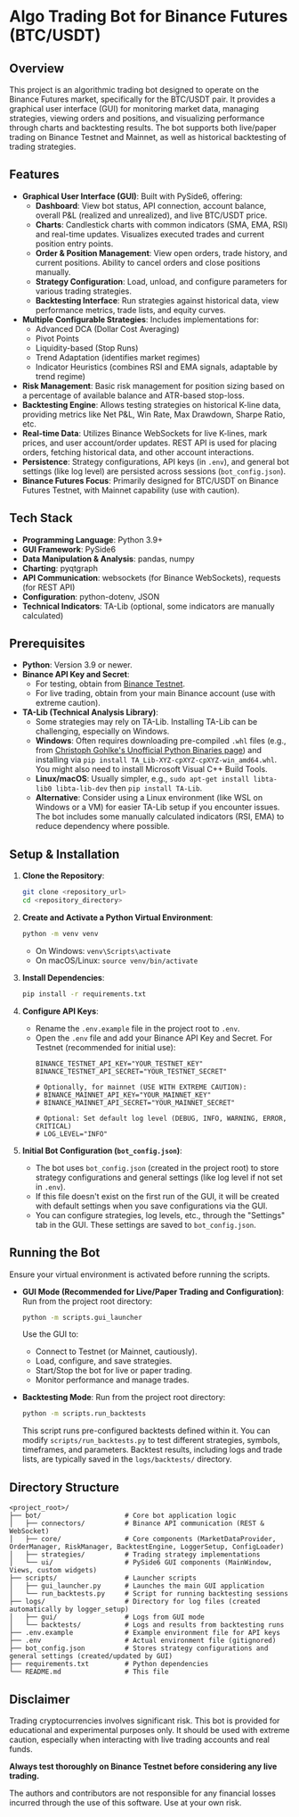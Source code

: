 # Algo Trading Bot for Binance Futures (BTC/USDT)

## Overview

This project is an algorithmic trading bot designed to operate on the Binance Futures market, specifically for the BTC/USDT pair. It provides a graphical user interface (GUI) for monitoring market data, managing strategies, viewing orders and positions, and visualizing performance through charts and backtesting results. The bot supports both live/paper trading on Binance Testnet and Mainnet, as well as historical backtesting of trading strategies.

## Features

*   **Graphical User Interface (GUI)**: Built with PySide6, offering:
    *   **Dashboard**: View bot status, API connection, account balance, overall P&L (realized and unrealized), and live BTC/USDT price.
    *   **Charts**: Candlestick charts with common indicators (SMA, EMA, RSI) and real-time updates. Visualizes executed trades and current position entry points.
    *   **Order & Position Management**: View open orders, trade history, and current positions. Ability to cancel orders and close positions manually.
    *   **Strategy Configuration**: Load, unload, and configure parameters for various trading strategies.
    *   **Backtesting Interface**: Run strategies against historical data, view performance metrics, trade lists, and equity curves.
*   **Multiple Configurable Strategies**: Includes implementations for:
    *   Advanced DCA (Dollar Cost Averaging)
    *   Pivot Points
    *   Liquidity-based (Stop Runs)
    *   Trend Adaptation (identifies market regimes)
    *   Indicator Heuristics (combines RSI and EMA signals, adaptable by trend regime)
*   **Risk Management**: Basic risk management for position sizing based on a percentage of available balance and ATR-based stop-loss.
*   **Backtesting Engine**: Allows testing strategies on historical K-line data, providing metrics like Net P&L, Win Rate, Max Drawdown, Sharpe Ratio, etc.
*   **Real-time Data**: Utilizes Binance WebSockets for live K-lines, mark prices, and user account/order updates. REST API is used for placing orders, fetching historical data, and other account interactions.
*   **Persistence**: Strategy configurations, API keys (in `.env`), and general bot settings (like log level) are persisted across sessions (`bot_config.json`).
*   **Binance Futures Focus**: Primarily designed for BTC/USDT on Binance Futures Testnet, with Mainnet capability (use with caution).

## Tech Stack

*   **Programming Language**: Python 3.9+
*   **GUI Framework**: PySide6
*   **Data Manipulation & Analysis**: pandas, numpy
*   **Charting**: pyqtgraph
*   **API Communication**: websockets (for Binance WebSockets), requests (for REST API)
*   **Configuration**: python-dotenv, JSON
*   **Technical Indicators**: TA-Lib (optional, some indicators are manually calculated)

## Prerequisites

*   **Python**: Version 3.9 or newer.
*   **Binance API Key and Secret**:
    *   For testing, obtain from [Binance Testnet](https://testnet.binancefuture.com/).
    *   For live trading, obtain from your main Binance account (use with extreme caution).
*   **TA-Lib (Technical Analysis Library)**:
    *   Some strategies may rely on TA-Lib. Installing TA-Lib can be challenging, especially on Windows.
    *   **Windows**: Often requires downloading pre-compiled `.whl` files (e.g., from [Christoph Gohlke's Unofficial Python Binaries page](https://www.lfd.uci.edu/~gohlke/pythonlibs/#ta-lib)) and installing via `pip install TA_Lib‑XYZ‑cpXYZ‑cpXYZ‑win_amd64.whl`. You might also need to install Microsoft Visual C++ Build Tools.
    *   **Linux/macOS**: Usually simpler, e.g., `sudo apt-get install libta-lib0 libta-lib-dev` then `pip install TA-Lib`.
    *   **Alternative**: Consider using a Linux environment (like WSL on Windows or a VM) for easier TA-Lib setup if you encounter issues. The bot includes some manually calculated indicators (RSI, EMA) to reduce dependency where possible.

## Setup & Installation

1.  **Clone the Repository**:
    ```bash
    git clone <repository_url>
    cd <repository_directory>
    ```

2.  **Create and Activate a Python Virtual Environment**:
    ```bash
    python -m venv venv
    ```
    *   On Windows: `venv\Scripts\activate`
    *   On macOS/Linux: `source venv/bin/activate`

3.  **Install Dependencies**:
    ```bash
    pip install -r requirements.txt
    ```

4.  **Configure API Keys**:
    *   Rename the `.env.example` file in the project root to `.env`.
    *   Open the `.env` file and add your Binance API Key and Secret. For Testnet (recommended for initial use):
        ```env
        BINANCE_TESTNET_API_KEY="YOUR_TESTNET_KEY"
        BINANCE_TESTNET_API_SECRET="YOUR_TESTNET_SECRET"

        # Optionally, for mainnet (USE WITH EXTREME CAUTION):
        # BINANCE_MAINNET_API_KEY="YOUR_MAINNET_KEY"
        # BINANCE_MAINNET_API_SECRET="YOUR_MAINNET_SECRET"

        # Optional: Set default log level (DEBUG, INFO, WARNING, ERROR, CRITICAL)
        # LOG_LEVEL="INFO"
        ```

5.  **Initial Bot Configuration (`bot_config.json`)**:
    *   The bot uses `bot_config.json` (created in the project root) to store strategy configurations and general settings (like log level if not set in `.env`).
    *   If this file doesn't exist on the first run of the GUI, it will be created with default settings when you save configurations via the GUI.
    *   You can configure strategies, log levels, etc., through the "Settings" tab in the GUI. These settings are saved to `bot_config.json`.

## Running the Bot

Ensure your virtual environment is activated before running the scripts.

*   **GUI Mode (Recommended for Live/Paper Trading and Configuration)**:
    Run from the project root directory:
    ```bash
    python -m scripts.gui_launcher
    ```
    Use the GUI to:
    *   Connect to Testnet (or Mainnet, cautiously).
    *   Load, configure, and save strategies.
    *   Start/Stop the bot for live or paper trading.
    *   Monitor performance and manage trades.

*   **Backtesting Mode**:
    Run from the project root directory:
    ```bash
    python -m scripts.run_backtests
    ```
    This script runs pre-configured backtests defined within it. You can modify `scripts/run_backtests.py` to test different strategies, symbols, timeframes, and parameters. Backtest results, including logs and trade lists, are typically saved in the `logs/backtests/` directory.

## Directory Structure

```
<project_root>/
├── bot/                     # Core bot application logic
│   ├── connectors/          # Binance API communication (REST & WebSocket)
│   ├── core/                # Core components (MarketDataProvider, OrderManager, RiskManager, BacktestEngine, LoggerSetup, ConfigLoader)
│   ├── strategies/          # Trading strategy implementations
│   └── ui/                  # PySide6 GUI components (MainWindow, Views, custom widgets)
├── scripts/                 # Launcher scripts
│   ├── gui_launcher.py      # Launches the main GUI application
│   └── run_backtests.py     # Script for running backtesting sessions
├── logs/                    # Directory for log files (created automatically by logger_setup)
│   ├── gui/                 # Logs from GUI mode
│   └── backtests/           # Logs and results from backtesting runs
├── .env.example             # Example environment file for API keys
├── .env                     # Actual environment file (gitignored)
├── bot_config.json          # Stores strategy configurations and general settings (created/updated by GUI)
├── requirements.txt         # Python dependencies
└── README.md                # This file
```

## Disclaimer

Trading cryptocurrencies involves significant risk. This bot is provided for educational and experimental purposes only. It should be used with extreme caution, especially when interacting with live trading accounts and real funds.

**Always test thoroughly on Binance Testnet before considering any live trading.**

The authors and contributors are not responsible for any financial losses incurred through the use of this software. Use at your own risk.
